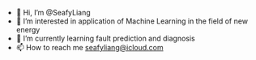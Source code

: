 - 👋 Hi, I’m @SeafyLiang
- 👀 I’m interested in application of Machine Learning in the field of new energy
- 🌱 I’m currently learning fault prediction and diagnosis
- 📫 How to reach me seafyliang@icloud.com

<!---
SeafyLiang/SeafyLiang is a ✨ special ✨ repository because its `README.md` (this file) appears on your GitHub profile.
You can click the Preview link to take a look at your changes.
--->
